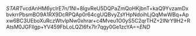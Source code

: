 $START$vcdAnHM6yclrE7n/1Nl+8IgvReU5DQPaZmQoHKjbnT+kaQ9YvzamDxbvkrrPbsmBO9A1RX9DcRPQAp0r64cgUQBvyZsYHpNdoihLjQqMwWBq+Apxw6BC3UEboXuRczWtvlpNw0xhrar+c4Mveu1O0yS5C2qrTHZ+2INrY9H2+RAtsM0JGFIlgp+YV459FbLoLQZl6fx7lr7qgy0Ge1zcYA==$END$